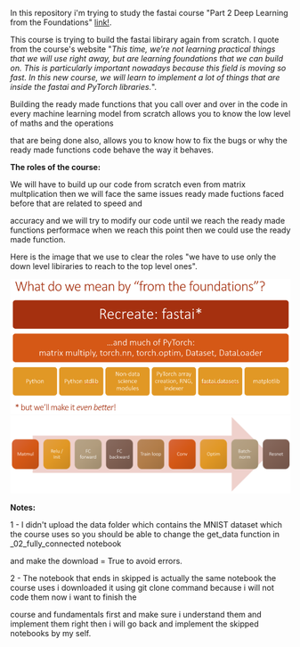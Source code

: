 In this repository i'm trying to study the fastai course "Part 2 Deep Learning from the Foundations" [link!](https://course19.fast.ai/part2).

This course is trying to build the fastai libirary again from scratch. I quote from the course's website "_This time, we’re not learning practical things that we will use right 
away, but are learning foundations that we can build on. This is particularly important nowadays because this field is moving so fast. In this new course, we will learn to 
implement a lot of things that are inside the fastai and PyTorch libraries._".

Building the ready made functions that you call over and over in the code in every machine learning model from scratch allows you to know the low level of maths and the operations 

that are being done also, allows you to know how to fix the bugs or why the ready made functions code behave the way it behaves.

**The roles of the course:**

We will have to build up our code from scratch even from matrix multplication then we will face the same issues ready made fuctions faced before that are related to speed and 

accuracy and we will try to modify our code until we reach the ready made functions performace when we reach this point then we could use the ready made function.

Here is the image that we use to clear the roles "we have to use only the down level libiraries to reach to the top level ones".

<p float="left">
  <img src="images/2_foundations (1).jpg"/>
  <img src="images/5_cnn.jpg"/> 
</p>

**Notes:**

1 - I didn't upload the data folder which contains the MNIST dataset which the course uses so you should be able to change the get_data function in _02_fully_connected notebook 

and make the download = True to avoid errors. 

2 - The notebook that ends in skipped is actually the same notebook the course uses i downloaded it using git clone command because i will not code them now i want to finish the 

course and fundamentals first and make sure i understand them and implement them right then i will go back and implement the skipped notebooks by my self.
